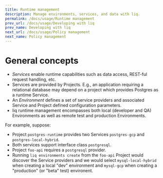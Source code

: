 ```yaml
---
title: Runtime management
description: Manage environments, services, and data with liq.
permalink: /docs/usage/Runtime management
prev_url: /docs/usage/Developing with liq
prev_name: Developing with liq
next_url: /docs/usage/Policy management
next_name: Policy management
---
```


# General concepts

* *Services* enable runtime capabilities such as data access, REST-ful request handling, etc.
* Services are provided by Projects. E.g., an application requiring a relational database may depend on a project which provides Postgres as a runtime Service.
* An *Environment* defines a set of service providers and associated Service and Project defined configuration parameters.
* liq runtime management encompasses both local (developer and QA) Environments as well as remote test and production Environments.

For example, suppose:

* Project `postgres-runtime` provides two Services `postgres-gcp` and `postgres-local-hybrid`.
* Both services support interface class `postgresql`.
* Project `foo-api` requires a `postgresql` provider.
* Running `liq environments create` from the `foo-api` Project would discover the Service providers and we would select `mysql-local-hybrid` when creating a local "dev" environment and `mysql-gcp` when creating a "production" (or "beta" test) environent.
